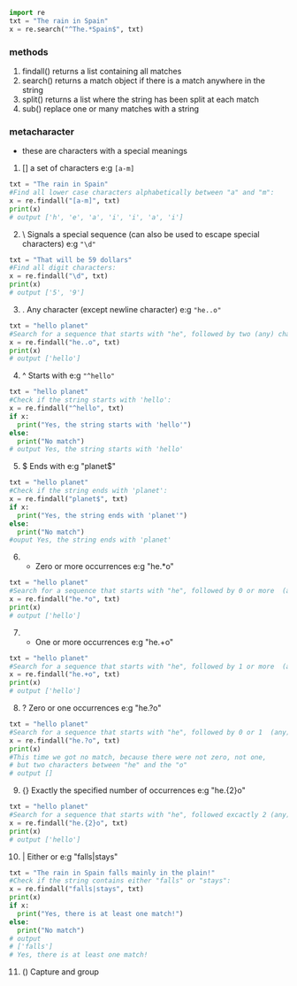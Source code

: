 ```py
import re
txt = "The rain in Spain"
x = re.search("^The.*Spain$", txt)
```
### methods
1. findall() returns a list containing all matches
2. search() returns a match object if there is a match anywhere in the string
3. split() returns a list where the string has been split at each match
4. sub() replace one or many matches with a string

### metacharacter
- these are characters with a special meanings

1. [] a set of characters e:g `[a-m]`
```py
txt = "The rain in Spain"
#Find all lower case characters alphabetically between "a" and "m":
x = re.findall("[a-m]", txt)
print(x)
# output ['h', 'e', 'a', 'i', 'i', 'a', 'i']
```
2. \ Signals a special sequence (can also be used to escape special characters) e:g `"\d"`
```py
txt = "That will be 59 dollars"
#Find all digit characters:
x = re.findall("\d", txt)
print(x)
# output ['5', '9']
```
3. . Any character (except newline character) e:g `"he..o"`
```py
txt = "hello planet"
#Search for a sequence that starts with "he", followed by two (any) characters, and an "o":
x = re.findall("he..o", txt)
print(x)
# output ['hello']
```
4. ^ Starts with e:g `"^hello"`
```py
txt = "hello planet"
#Check if the string starts with 'hello':
x = re.findall("^hello", txt)
if x:
  print("Yes, the string starts with 'hello'")
else:
  print("No match")
# output Yes, the string starts with 'hello'
```
5. $ Ends with e:g "planet$"
```py
txt = "hello planet"
#Check if the string ends with 'planet':
x = re.findall("planet$", txt)
if x:
  print("Yes, the string ends with 'planet'")
else:
  print("No match")
#ouput Yes, the string ends with 'planet'
```
6. * Zero or more occurrences e:g "he.*o"
```py
txt = "hello planet"
#Search for a sequence that starts with "he", followed by 0 or more  (any) characters, and an "o":
x = re.findall("he.*o", txt)
print(x)
# output ['hello']
```
7. + One or more occurrences e:g "he.+o"
```py
txt = "hello planet"
#Search for a sequence that starts with "he", followed by 1 or more  (any) characters, and an "o":
x = re.findall("he.+o", txt)
print(x)
# output ['hello']
```
8. ? Zero or one occurrences e:g "he.?o"
```py
txt = "hello planet"
#Search for a sequence that starts with "he", followed by 0 or 1  (any) character, and an "o":
x = re.findall("he.?o", txt)
print(x)
#This time we got no match, because there were not zero, not one,
# but two characters between "he" and the "o"
# output []
```
9. {} Exactly the specified number of occurrences e:g "he.{2}o"
```py
txt = "hello planet"
#Search for a sequence that starts with "he", followed excactly 2 (any) characters, and an "o":
x = re.findall("he.{2}o", txt)
print(x)
# output ['hello']
```
10. | Either or	e:g "falls|stays"
```py
txt = "The rain in Spain falls mainly in the plain!"
#Check if the string contains either "falls" or "stays":
x = re.findall("falls|stays", txt)
print(x)
if x:
  print("Yes, there is at least one match!")
else:
  print("No match")
# output
# ['falls']
# Yes, there is at least one match!
```
11. () Capture and group